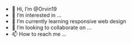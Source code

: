 - 👋 Hi, I’m @Orvin19
- 👀 I’m interested in ...
- 🌱 I’m currently learning responsive web design
- 💞️ I’m looking to collaborate on ...
- 📫 How to reach me ...


